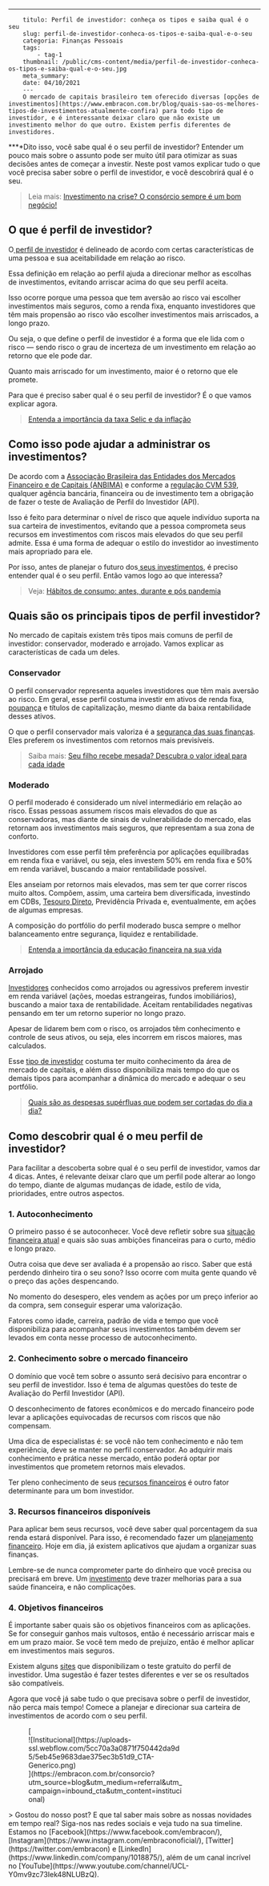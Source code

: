 ---
        titulo: Perfil de investidor: conheça os tipos e saiba qual é o seu
        slug: perfil-de-investidor-conheca-os-tipos-e-saiba-qual-e-o-seu
        categoria: Finanças Pessoais
        tags:
            - tag-1
        thumbnail: /public/cms-content/media/perfil-de-investidor-conheca-os-tipos-e-saiba-qual-e-o-seu.jpg
        meta_summary: 
        date: 04/10/2021
        ---
        O mercado de capitais brasileiro tem oferecido diversas [opções de investimentos](https://www.embracon.com.br/blog/quais-sao-os-melhores-tipos-de-investimentos-atualmente-confira) para todo tipo de investidor, e é interessante deixar claro que não existe um investimento melhor do que outro. Existem perfis diferentes de investidores.

**‍**Dito isso, você sabe qual é o seu perfil de investidor? Entender um pouco mais sobre o assunto pode ser muito útil para otimizar as suas decisões antes de começar a investir. Neste post vamos explicar tudo o que você precisa saber sobre o perfil de investidor, e você descobrirá qual é o seu.

> Leia mais: [Investimento na crise? O consórcio sempre é um bom negócio!](https://www.embracon.com.br/blog/investimento-na-crise-o-consorcio-sempre-e-um-bom-negocio)

O que é perfil de investidor?
-----------------------------

O[ perfil de investidor](https://www.embracon.com.br/blog/entenda-como-comecar-a-investir-mesmo-com-pouco-dinheiro) é delineado de acordo com certas características de uma pessoa e sua aceitabilidade em relação ao risco.

Essa definição em relação ao perfil ajuda a direcionar melhor as escolhas de investimentos, evitando arriscar acima do que seu perfil aceita.

Isso ocorre porque uma pessoa que tem aversão ao risco vai escolher investimentos mais seguros, como a renda fixa, enquanto investidores que têm mais propensão ao risco vão escolher investimentos mais arriscados, a longo prazo.

Ou seja, o que define o perfil de investidor é a forma que ele lida com o risco — sendo risco o grau de incerteza de um investimento em relação ao retorno que ele pode dar.

Quanto mais arriscado for um investimento, maior é o retorno que ele promete.

Para que é preciso saber qual é o seu perfil de investidor? É o que vamos explicar agora.

> [Entenda a importância da taxa Selic e da inflação](https://www.embracon.com.br/blog/entenda-a-importancia-da-taxa-selic-e-da-inflacao)

Como isso pode ajudar a administrar os investimentos?
-----------------------------------------------------

De acordo com a [Associação Brasileira das Entidades dos Mercados Financeiro e de Capitais (ANBIMA)](http://www.anbima.com.br/data/files/32/27/37/8F/540C26101D86DB2678A80AC2/Codigo-Certificacao-Vigente-14052018.pdf) e conforme a [regulação CVM 539](http://www.cvm.gov.br/export/sites/cvm/legislacao/instrucoes/anexos/500/inst539consolid.pdf), qualquer agência bancária, financeira ou de investimento tem a obrigação de fazer o teste de Avaliação de Perfil do Investidor (API).

Isso é feito para determinar o nível de risco que aquele indivíduo suporta na sua carteira de investimentos, evitando que a pessoa comprometa seus recursos em investimentos com riscos mais elevados do que seu perfil admite. Essa é uma forma de adequar o estilo do investidor ao investimento mais apropriado para ele.

Por isso, antes de planejar o futuro dos[ seus investimentos](https://www.embracon.com.br/blog/quais-sao-os-melhores-tipos-de-investimentos-atualmente-confira), é preciso entender qual é o seu perfil. Então vamos logo ao que interessa?

> Veja: [Hábitos de consumo: antes, durante e pós pandemia](https://www.embracon.com.br/blog/habitos-de-consumo-antes-durante-e-pos-pandemia)

Quais são os principais tipos de perfil investidor?
---------------------------------------------------

No mercado de capitais existem três tipos mais comuns de perfil de investidor: conservador, moderado e arrojado. Vamos explicar as características de cada um deles.

### Conservador

O perfil conservador representa aqueles investidores que têm mais aversão ao risco. Em geral, esse perfil costuma investir em ativos de renda fixa, [poupança](https://www.embracon.com.br/blog/guardar-poupar-ou-investir-qual-a-diferenca-entre-os-termos) e títulos de capitalização, mesmo diante da baixa rentabilidade desses ativos.

O que o perfil conservador mais valoriza é a [segurança das suas finanças](https://www.embracon.com.br/blog/vantagens-financeiras-de-um-consorcio). Eles preferem os investimentos com retornos mais previsíveis.

> Saiba mais: [Seu filho recebe mesada? Descubra o valor ideal para cada idade](https://www.embracon.com.br/blog/seu-filho-recebe-mesada-descubra-o-valor-ideal-para-cada-idade)

### Moderado

O perfil moderado é considerado um nível intermediário em relação ao risco. Essas pessoas assumem riscos mais elevados do que as conservadoras, mas diante de sinais de vulnerabilidade do mercado, elas retornam aos investimentos mais seguros, que representam a sua zona de conforto.

Investidores com esse perfil têm preferência por aplicações equilibradas em renda fixa e variável, ou seja, eles investem 50% em renda fixa e 50% em renda variável, buscando a maior rentabilidade possível.

Eles anseiam por retornos mais elevados, mas sem ter que correr riscos muito altos. Compõem, assim, uma carteira bem diversificada, investindo em CDBs, [Tesouro Direto](https://www.embracon.com.br/blog/tesouro-direto-guia-rapido-com-tudo-o-que-voce-precisa-saber), Previdência Privada e, eventualmente, em ações de algumas empresas.

A composição do portfólio do perfil moderado busca sempre o melhor balanceamento entre segurança, liquidez e rentabilidade.

> [Entenda a importância da educação financeira na sua vida](https://www.embracon.com.br/blog/entenda-a-importancia-da-educacao-financeira-na-sua-vida)

### Arrojado

[Investidores](https://www.embracon.com.br/blog/investimentos-alto-risco-vale-a-pena) conhecidos como arrojados ou agressivos preferem investir em renda variável (ações, moedas estrangeiras, fundos imobiliários), buscando a maior taxa de rentabilidade. Aceitam rentabilidades negativas pensando em ter um retorno superior no longo prazo.

Apesar de lidarem bem com o risco, os arrojados têm conhecimento e controle de seus ativos, ou seja, eles incorrem em riscos maiores, mas calculados.

Esse [tipo de investidor](https://www.embracon.com.br/blog/conheca-4-opcoes-para-quem-quer-comecar-a-investir) costuma ter muito conhecimento da área de mercado de capitais, e além disso disponibiliza mais tempo do que os demais tipos para acompanhar a dinâmica do mercado e adequar o seu portfólio.

> [Quais são as despesas supérfluas que podem ser cortadas do dia a dia?](https://www.embracon.com.br/blog/quais-sao-as-despesas-superfluas-que-podem-ser-cortadas-do-dia-a-dia)

Como descobrir qual é o meu perfil de investidor?
-------------------------------------------------

Para facilitar a descoberta sobre qual é o seu perfil de investidor, vamos dar 4 dicas. Antes, é relevante deixar claro que um perfil pode alterar ao longo do tempo, diante de algumas mudanças de idade, estilo de vida, prioridades, entre outros aspectos.

### 1. Autoconhecimento

O primeiro passo é se autoconhecer. Você deve refletir sobre sua [situação financeira atual](https://www.embracon.com.br/blog/como-sair-do-vermelho-em-2019) e quais são suas ambições financeiras para o curto, médio e longo prazo.

Outra coisa que deve ser avaliada é a propensão ao risco. Saber que está perdendo dinheiro tira o seu sono? Isso ocorre com muita gente quando vê o preço das ações despencando.

No momento do desespero, eles vendem as ações por um preço inferior ao da compra, sem conseguir esperar uma valorização.

Fatores como idade, carreira, padrão de vida e tempo que você disponibiliza para acompanhar seus investimentos também devem ser levados em conta nesse processo de autoconhecimento.

### 2. Conhecimento sobre o mercado financeiro

O domínio que você tem sobre o assunto será decisivo para encontrar o seu perfil de investidor. Isso é tema de algumas questões do teste de Avaliação do Perfil Investidor (API).

O desconhecimento de fatores econômicos e do mercado financeiro pode levar a aplicações equivocadas de recursos com riscos que não compensam.

Uma dica de especialistas é: se você não tem conhecimento e não tem experiência, deve se manter no perfil conservador. Ao adquirir mais conhecimento e prática nesse mercado, então poderá optar por investimentos que prometem retornos mais elevados.

Ter pleno conhecimento de seus [recursos financeiros](https://www.embracon.com.br/blog/reserva-financeira-como-preparar-a-sua) é outro fator determinante para um bom investidor.

### 3. Recursos financeiros disponíveis

Para aplicar bem seus recursos, você deve saber qual porcentagem da sua renda estará disponível. Para isso, é recomendado fazer um [planejamento financeiro](https://www.embracon.com.br/blog/planeje-sua-vida-financeira-e-fique-sempre-no-azul). Hoje em dia, já existem aplicativos que ajudam a organizar suas finanças.

Lembre-se de nunca comprometer parte do dinheiro que você precisa ou precisará em breve. Um [investimento](https://www.embracon.com.br/blog/8-motivos-que-comprovam-que-consorcio-e-investimento) deve trazer melhorias para a sua saúde financeira, e não complicações.

### 4. Objetivos financeiros

É importante saber quais são os objetivos financeiros com as aplicações. Se for conseguir ganhos mais vultosos, então é necessário arriscar mais e em um prazo maior. Se você tem medo de prejuízo, então é melhor aplicar em investimentos mais seguros.

Existem alguns [sites](http://www.clubedospoupadores.com/perfil-investidor) que disponibilizam o teste gratuito do perfil de investidor. Uma sugestão é fazer testes diferentes e ver se os resultados são compatíveis.

Agora que você já sabe tudo o que precisava sobre o perfil de investidor, não perca mais tempo! Comece a planejar e direcionar sua carteira de investimentos de acordo com o seu perfil.

<figure class="w-richtext-figure-type-image w-richtext-align-center" style="max-width:310px">[<div>![Institucional](https://uploads-ssl.webflow.com/5cc70a3a0871f750442da9d5/5eb45e9683dae375ec3b51d9_CTA-Generico.png)</div>](https://embracon.com.br/consorcio?utm_source=blog&utm_medium=referral&utm_campaign=inbound_cta&utm_content=institucional)</figure>> Gostou do nosso post? E que tal saber mais sobre as nossas novidades em tempo real? Siga-nos nas redes sociais e veja tudo na sua timeline. Estamos no [Facebook](https://www.facebook.com/embracon/), [Instagram](https://www.instagram.com/embraconoficial/), [Twitter](https://twitter.com/embracon) e [LinkedIn](https://www.linkedin.com/company/1018875/), além de um canal incrível no [YouTube](https://www.youtube.com/channel/UCL-Y0mv9zc73Iek48NLUBzQ).
        